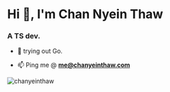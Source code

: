 <h1>Hi 👋, I'm Chan Nyein Thaw</h1>
<h3>A TS dev.</h3>


- 🌱 trying out Go.

- 📫 Ping me @ **me@chanyeinthaw.com**

<p><img align="left" src="https://github-readme-stats.vercel.app/api/top-langs?username=chanyeinthaw&show_icons=true&locale=en&layout=compact" alt="chanyeinthaw" /></p>
